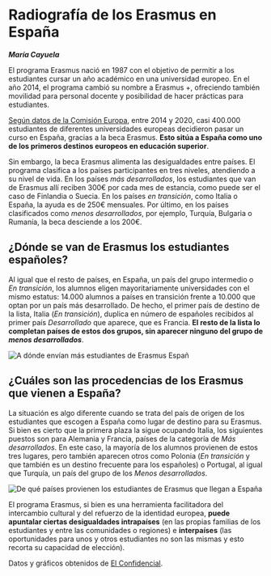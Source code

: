 # Radiografía de los Erasmus en España

***María Cayuela***



El programa Erasmus nació en 1987 con el objetivo de permitir a los estudiantes cursar un año académico en una universidad europeo. En el año 2014, el programa cambió su nombre a Erasmus +, ofreciendo también movilidad para personal docente y posibilidad de hacer prácticas para estudiantes.

[Según datos de la Comisión Europa](https://www.eleconomista.es/ecoaula/noticias/11170728/04/21/El-programa-Erasmus-concedio-cerca-de-400000-estancias-de-movilidad-a-las-universidades-espanolas-entre-2014-y-2020.html), entre 2014 y 2020, casi 400.000 estudiantes de diferentes universidades europeas decidieron pasar un curso en España, gracias a la beca Erasmus. **Esto sitúa a España como uno de los primeros destinos europeos en educación superior**. 

Sin embargo, la beca Erasmus alimenta las desigualdades entre países. El programa clasifica a los países participantes en tres niveles, atendiendo a su nivel de vida. En los países *más desarrollados*, los estudiantes que van de Erasmus allí reciben 300€ por cada mes de estancia, como puede ser el caso de Finlandia o Suecia. En los países *en transición*, como Italia o España, la ayuda es de 250€ mensuales. Por último, en los países clasificados como *menos desarrollados*, por ejemplo, Turquía, Bulgaria o Rumanía, la beca desciende a los 200€. 

## ¿Dónde se van de Erasmus los estudiantes españoles?

Al igual que el resto de países, en España, un país del grupo intermedio o *En transición*, los alumnos eligen mayoritariamente universidades con el mismo estatus: 14.000 alumnos a países en transición frente a 10.000 que optan por un país más desarrollado. De hecho, el primer país de destino de la lista, Italia (*En transición*), duplica en número de españoles recibidos al primer país *Desarrollado* que aparece, que es Francia. **El resto de la lista lo completan países de estos dos grupos, sin aparecer ninguno del grupo de *menos desarrollados***.

![A dónde envían más estudiantes de Erasmus Españ](https://github.com/mariacayuela/periodismo-datos/blob/main/img/erasmus-1.png?raw=true)



## ¿Cuáles son las procedencias de los Erasmus que vienen a España?

La situación es algo diferente cuando se trata del país de origen de los estudiantes que escogen a España como lugar de destino para su Erasmus. Si bien es cierto que la primera plaza la sigue ocupando Italia, los siguientes puestos son para Alemania y Francia, países de la categoría de *Más desarrollados*. En este caso, la mayoría de los alumnos provienen de estos tres lugares, pero también aparecen otros como Polonia (*En transición* y que también es un destino frecuente para los españoles) o Portugal, al igual que Turquía, un país del grupo de los *Menos desarrollados*.

![De qué países provienen los estudiantes de Erasmus que llegan a España](https://github.com/mariacayuela/periodismo-datos/blob/main/img/erasmus-2.png?raw=true)

El programa Erasmus, si bien es una herramienta facilitadora del intercambio cultural y del refuerzo de la identidad europea, **puede apuntalar ciertas desigualdades intrapaíses** (en las propias familias de los estudiantes y entre las comunidades o regiones) e **interpaíses** (las oportunidades para unos y otros estudiantes no son las mismas y esto recorta su capacidad de elección).

Datos y gráficos obtenidos de [El Confidencial](https://www.elconfidencial.com/mundo/europa/2021-12-28/erasmus-dos-velocidades-programa-ue-desigualdad_3348913/).
